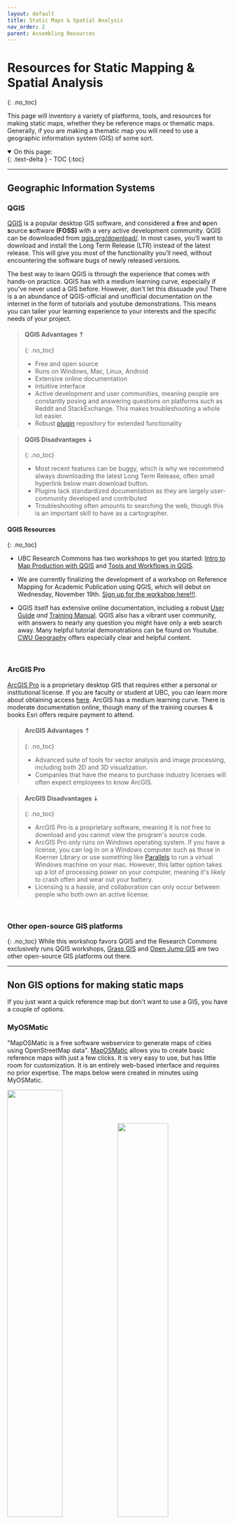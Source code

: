 ```yaml
---
layout: default
title: Static Maps & Spatial Analysis
nav_order: 2
parent: Assembling Resources
---
```

# Resources for Static Mapping & Spatial Analysis
{: .no_toc}

This page will inventory a variety of platforms, tools, and resources for making static maps, whether they be reference maps or thematic maps. Generally, if you are making a thematic map you will need to use a geographic information system (GIS) of some sort. 


<details open markdown="block">
  <summary>
    On this page:
  </summary>
  {: .text-delta }
 - TOC
{:toc}
</details>

----

## Geographic Information Systems

### QGIS
[QGIS](https://qgis.org/) is a popular desktop GIS software, and considered a **f**ree and **o**pen **s**ource **s**oftware **(FOSS)** with a very active development community. QGIS can be downloaded from [qgis.org/download/](https://qgis.org/download/). In most cases, you’ll want to download and install the Long Term Release (LTR) instead of the latest release. This will give you most of the functionality you’ll need, without encountering the software bugs of newly released versions.

The best way to learn QGIS is through the experience that comes with hands-on practice. QGIS has with a medium learning curve, especially if you've never used a GIS before. However, don't let this dissuade you! There is a an abundance of QGIS-official and unofficial documentation on the internet in the form of tutorials and youtube demonstrations. This means you can tailer your learning experience to your interests and the specific needs of your project.

> #### QGIS Advantages  ⇡
> {: .no_toc}
> - Free and open source 
> - Runs on Windows, Mac, Linux, Android
> - Extensive online documentation 
> - Intuitive interface
> - Active development and user communities, meaning people are constantly posing and answering questions on platforms such as Reddit and StackExchange. This makes troubleshooting a whole lot easier. 
> - Robust [plugin](https://plugins.qgis.org/) repository for extended functionality

> #### QGIS Disadvantages ⇣
> {: .no_toc}
> - Most recent features can be buggy, which is why we recommend always downloading the latest Long Term Release, often small hyperlink below main download button. 
> - Plugins lack standardized documentation as they are largely user-community developed and contributed
> - Troubleshooting often amounts to searching the web, though this is an important skill to have as a cartographer. 


#### QGIS Resources 
{: .no_toc}
- UBC Research Commons has two workshops to get you started: [Intro to Map Production with QGIS](https://ubc-library-rc.github.io/gis-intro-qgis/) and [Tools and Workflows in QGIS](https://ubc-library-rc.github.io/gis-tools-workflows/). 
- We are currently finalizing the development of a workshop on Reference Mapping for Academic Publication using QGIS, which will debut on Wednesday, November 19th. [Sign up for the workshop here!!!](https://libcal.library.ubc.ca/event/3942717).

- QGIS itself has extensive online documentation, including a robust [User Guide](https://docs.qgis.org/3.34/en/docs/user_manual/index.html#) *and* [Training Manual](https://docs.qgis.org/3.34/en/docs/training_manual/index.html). QGIS also has a vibrant user community, with answers to nearly any question you might have only a web search away. Many helpful tutorial demonstrations can be found on Youtube. [CWU Geography](https://www.youtube.com/@cwugeography3290) offers especially clear and helpful content. 
<!-- - [making a heatmap in QGIS](https://www.qgistutorials.com/en/docs/3/creating_heatmaps.html) -->
    
<br>

### ArcGIS Pro 

[ArcGIS Pro](https://www.esri.com/en-us/arcgis/products/arcgis-pro/overview) is a proprietary desktop GIS that requires either a personal or institutional license. If you are faculty or student at UBC, you can learn more about obtaining access [here](https://gis.ubc.ca/software/#:~:text=FOR%20STUDENT%20PERSONAL%20COMPUTERS&text=This%20%2420%20license%20includes%20ArcGIS,reduced%20cost%20is%20also%20available.&text=This%20is%20a%20non%2Drefundable,installed%20on%20personal%20computers%20only.). ArcGIS has a medium learning curve. There is moderate documentation online, though many of the training courses & books Esri offers require payment to attend.


> #### ArcGIS Advantages  ⇡
> {: .no_toc}
> - Advanced suite of tools for vector analysis and image processing, including both 2D and 3D visualization. 
> - Companies that have the means to purchase industry licenses will often expect employees to know ArcGIS. 

> #### ArcGIS Disadvantages ⇣
> {: .no_toc}
> - ArcGIS Pro is a proprietary software, meaning it is not free to download and you cannot view the program's source code.
> - ArcGIS Pro only runs on Windows operating system. If you have a license, you can log in on a Windows computer such as those in Koerner Library or use something like [Parallels](https://www.parallels.com/products/desktop/) to run a virtual Windows machine on your mac. However, this latter option takes up a lot of processing power on your computer, meaning it's likely to crash often and wear out your battery. 
> - Licensing is a hassle, and collaboration can only occur between people who both own an active license. 

<br>

### Other open-source GIS platforms
{: .no_toc}
While this workshop favors QGIS and the Research Commons exclusively runs QGIS workshops, [Grass GIS](https://grass.osgeo.org/) and [Open Jump GIS](https://www.openjump.org/) are two other open-source GIS platforms out there. 


----


## Non GIS options for making static maps
If you just want a quick reference map but don't want to use a GIS, you have a couple of options. 

### MyOSMatic
"MapOSMatic is a free software webservice to generate maps of cities using OpenStreetMap data". [MapOSMatic](https://print.get-map.org/) allows you to create basic reference maps with just a few clicks. It is very easy to use, but has little room for customization. It is an entirely web-based interface and requires no prior expertise. The maps below were created in minutes using MyOSMatic. 

<img src="./reference/myosm-local-area-map.png" style="width:50%"><img src="./reference/myosm-granville-bridge.png" style="width:48%">

### Static Map Maker
[Static Map Maker](https://staticmapmaker.com/mapbox/) allows you to easily create and download a static reference map by supplying copy-paste information for just a few parameters. You can choose from Bing, Google Maps, Google Street View, HERE, and MapQuest map backgrounds (aka basemaps). Once you've selected a basemap provider of your choice, you will notice the landing page says "authentication required". This means you _will_ need an API key (access token) to use any of the basemaps. While all these platforms are proprietary, you can create a free Mapbox or HERE account for an API key.  (Scroll down to where it says _How to use_ and there will be a hyperlink to get an API key for the respective basemap.) The below maps were created in minutes using Static Map Maker with a Mapbox api key.

<img width="600" src="https://api.mapbox.com/styles/v1/mapbox/satellite-v9/static/-123.1344691167005, 49.27065219090755,13.75,0,0/600x300@2x?attribution=true&logo=true&access_token=pk.eyJ1IjoibGlseWRlbWV0IiwiYSI6ImNsazcyZ25zdjAzemwzcm1ydnNybmkwb2EifQ.ggoNMtZ32x8wK-tGYFOCDg" alt="Mapbox map of -123.1344691167005, 49.27065219090755"/>

<img width="600" src="https://api.mapbox.com/styles/v1/mapbox/satellite-v9/static/-123.1344691167005, 49.27065219090755,14.75,0,0/600x300@2x?attribution=true&logo=true&access_token=pk.eyJ1IjoibGlseWRlbWV0IiwiYSI6ImNsazcyZ25zdjAzemwzcm1ydnNybmkwb2EifQ.ggoNMtZ32x8wK-tGYFOCDg" alt="Mapbox map of -123.1344691167005, 49.27065219090755"/>

<img width="600" src="https://api.mapbox.com/styles/v1/mapbox/satellite-v9/static/-123.1344691167005, 49.27065219090755,17.5,0,0/600x300@2x?attribution=true&logo=true&access_token=pk.eyJ1IjoibGlseWRlbWV0IiwiYSI6ImNsazcyZ25zdjAzemwzcm1ydnNybmkwb2EifQ.ggoNMtZ32x8wK-tGYFOCDg" alt="Mapbox map of -123.1344691167005, 49.27065219090755"/>


### Map Creator
If you don't want to use a GIS yet want more aesthetic static maps than the above option can offer, [Mapcreator](https://mapcreator.io/) may be of interest. Mapcreater offers a web-based interface for designing and downloading maps. However, it works on a paid subscription with even the lowest tier being quite pricy. You can always try a 14-day free trial if you have a one-off project, or want to see if it is worth budgeting for in your project. Notice, however, that Mapcreater uses OpenStreetMap data. Remember that [OpenStreetMap (OSM)](https://www.openstreetmap.org/#map=2/71.3/-96.8) is free and open source, meaning you can freely use it to make reference maps on your own either in QGIS or MyOSMatic.


### Mapbox Studio
[Mapbox](https://www.mapbox.com/), which is be further elaborated in **Resources for Web Mapping**, offers a service called [Mapbox Studio](https://docs.mapbox.com/help/dive-deeper/static-maps/) whereby you can create static maps from within an online interface. 

----

## Illustration Software

### Adobe Illustrator, GIMP, & Inkscape
{: .no_toc}
You can also use illustration software either to make an entire rudimentary map using SVG vector graphics, or to embellish an initial map produced with a GIS. **[Adobe Illustrator](https://www.adobe.com/ca/products/illustrator.html)** is a proprietary and costly option, though does have a free trial so long as you remember to cancell. **[Inkscape](https://inkscape.org/release/inkscape-1.2.2/)** is a free and open-source alternative SVG editor. Inkscape has a steep initial learning curve if you you are unfamiliar with an illustration software's interface, but there's plenty of documentation online and it is a handy tool to know. **[GIMP](https://www.gimp.org/)** is a free and open-source image editor, akin to Adobe Photoshop. You can work with raster data in GIMP whereas it's more difficult to do so in Inkscape or Illustrator. However, if you're using a GIS like QGIS to edit and modify your data, you can always use an illustration software for more advanced styling.  

Below is an example map made by the workshop author, Lily Demet, for UBC Disaster Resilience Research Network Report. The data for this map was gathered, modified, and analyzed in QGIS and then exported into Inkscape, where all the stylistic work took place.

<img src="./reference/choropleth-example-lilydemet.png" style="width:100%;">


----
#### Resources for map design
- [Axis Maps Cartography Guide](https://www.axismaps.com/guide) offers tips for map design
- [DIY Cartography - Resources & Ideas](https://makingmaps.net/)
- [Books for the love of cartography by Gretchen N. Peterson](https://www.gretchenpeterson.com/) such as *[QGIS Map Design](https://locatepress.com/book/qmd2)* and *Cartographer's Toolkit*
- [Decolonizing the map](https://press.uchicago.edu/ucp/books/book/chicago/D/bo25338607.html)
- See more Cartographic Media from [CartoSquad](https://cartosquad.com/media.html)
- [Cartographic Design](https://colorado.pressbooks.pub/makingmaps/chapter/cartographic-design-process/)
- [Visual Hierarchy and Layout for maps](https://gistbok-topics.ucgis.org/CV-03-007)
- [Color Brewer](https://colorbrewer2.org/#type=sequential&scheme=BuGn&n=3) helps you create an appealing color scheme based on any number of classes
- [Build a colorblind friendly palette](https://davidmathlogic.com/colorblind/#%23D81B60-%231E88E5-%23FFC107-%23004D40) based on a color of your choice

